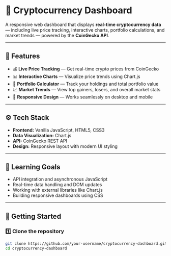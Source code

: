 # 🚀 Cryptocurrency Dashboard

A responsive web dashboard that displays **real-time cryptocurrency data** — including live price tracking, interactive charts, portfolio calculations, and market trends — powered by the **CoinGecko API**.

---

## 🌟 Features

- 💰 **Live Price Tracking** — Get real-time crypto prices from CoinGecko  
- 📊 **Interactive Charts** — Visualize price trends using Chart.js  
- 🧮 **Portfolio Calculator** — Track your holdings and total portfolio value  
- 📈 **Market Trends** — View top gainers, losers, and overall market stats  
- 📱 **Responsive Design** — Works seamlessly on desktop and mobile  

---

## ⚙️ Tech Stack

- **Frontend:** Vanilla JavaScript, HTML5, CSS3  
- **Data Visualization:** Chart.js  
- **API:** CoinGecko REST API  
- **Design:** Responsive layout with modern UI styling  

---

## 🧠 Learning Goals

- API integration and asynchronous JavaScript  
- Real-time data handling and DOM updates  
- Working with external libraries like Chart.js  
- Building responsive dashboards using CSS  

---

## 🚀 Getting Started

### 1️⃣ Clone the repository
```bash
git clone https://github.com/your-username/cryptocurrency-dashboard.git
cd cryptocurrency-dashboard
